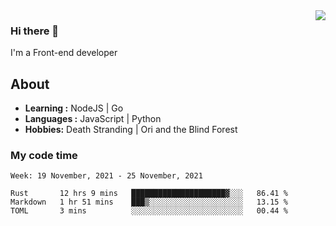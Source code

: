 <img align='right' src="https://github-readme-stats.vercel.app/api?username=strugglebak&show_icons=true">

### Hi there 👋

I'm a Front-end developer

## About

-  **Learning :** NodeJS | Go
-  **Languages :** JavaScript | Python
-  **Hobbies:** Death Stranding | Ori and the Blind Forest

### My code time

<!--START_SECTION:waka-->
```text
Week: 19 November, 2021 - 25 November, 2021

Rust       12 hrs 9 mins   █████████████████████▓░░░   86.41 % 
Markdown   1 hr 51 mins    ███▒░░░░░░░░░░░░░░░░░░░░░   13.15 % 
TOML       3 mins          ░░░░░░░░░░░░░░░░░░░░░░░░░   00.44 % 
```
<!--END_SECTION:waka-->
